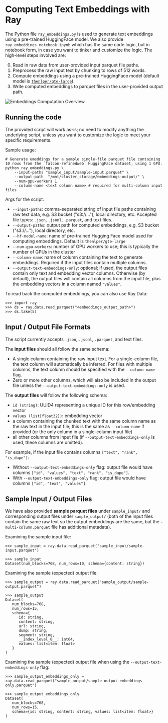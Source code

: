 # Computing Text Embeddings with Ray
The Python file `ray_embeddings.py` is used to generate text embeddings using a pre-trained HuggingFace model. We also provide `ray_embeddings_notebook.ipynb` which has the same code logic, but in notebook form, in case you want to tinker and customize the logic.
The high-level steps involved are:

0. Read in raw data from user-provided input parquet file paths.
1. Preprocess the raw input text by chunking to rows of 512 words.
2. Compute embeddings using a pre-trained HuggingFace model (default model is [`thenlper/gte-large`](https://huggingface.co/thenlper/gte-large)).
3. Write computed embeddings to parquet files in the user-provided output path.

![Embeddings Computation Overview](diagram.jpg "Embeddings Computation Overview")

## Running the code
The provided script will work as-is; no need to modify anything the underlying script, unless you want to customize the logic to meet your specific requirements.

Sample usage:
```
# Generate emeddings for a sample single-file parquet file containing 10 rows from the `falcon-refinedweb` HuggingFace dataset, using 1 GPU.
python ray_embeddings.py \
    --input-paths "sample_input/sample-input.parquet" \
    --output-path  "/mnt/cluster_storage/embeddings-output/" \
    --num-gpu-workers 1
    --column-name <text column name> # required for multi-column input files
```

Args for the script:
- `--input-paths`: comma-separated string of input file paths containing raw text data, e.g. S3 bucket ("s3://..."), local directory, etc. Accepted file types: `.json`, `.jsonl`, `.parquet`, and text files.
- `--output-paths`: output path for computed embeddings, e.g. S3 bucket ("s3://..."), local directory, etc.
- `--hf-model-name`: name of pre-trained Hugging Face model used for computing embeddings. Default is `thenlper/gte-large`
- `--num-gpu-workers`: number of GPU workers to use; this is typically the number of GPUs in the cluster
- `--column-name`: name of column containing the text to generate embeddings. Required if the input files contain multiple columns.
- `--output-text-embeddings-only`: optional; if used, the output files contain only text and embedding vector columns. Otherwise (by default), the output files will contain all columns from the input file, plus the embedding vectors in a column named `"values"`.

To read back the computed embeddings, you can also use Ray Data:
```
>>> import ray
>>> ds = ray.data.read_parquet("<embeddings_output_path>")
>>> ds.take(5)
```

## Input / Output File Formats
The script currently accepts `.json`, `.jsonl`, `.parquet`, and text files.

The **input files** should all follow the same schema:
- A single column containing the raw input text. For a single-column file, the text column will automatically be inferred. For files with multiple columns, the text column should be specified with the `--column-name` flag.
- Zero or more other columns, which will also be included in the output file unless the `--output-text-embeddings-only` is used.

The **output files** will follow the following schema:
- `id (string)`: UUID4 representing a unique ID for this row/embedding vector
- `values (list[float32])`: embedding vector
- a column containing the chunked text with the same column name as the raw text in the input file; this is the same as `--column-name` if provided (or the only column in a single-column input file)
- all other columns from input file (if `--output-text-embeddings-only` is used, these columns are omitted).

For example, if the input file contains columns `["text", "rank", "is_dupe"]`:
- Without `--output-text-embeddings-only` flag: output file would have columns `["id", "values", "text", "rank", "is_dupe"]`.
- With `--output-text-embeddings-only` flag: output file would have columns `["id", "text", "values"]`.

## Sample Input / Output Files
We have also provided **sample parquet files** under `sample_input/` and corresponding output files under `sample_output/` (both of the input files contain the same raw text so the output embeddings are the same, but the `-multi-column.parquet` file has additional metadata).

Examining the sample input file:

```
>>> sample_input = ray.data.read_parquet("sample_input/sample-input.parquet")

>>> sample_input
Dataset(num_blocks=768, num_rows=10, schema={content: string})
```

Examining the sample (expected) output file:

```
>>> sample_output = ray.data.read_parquet("sample_output/sample-output.parquet")

>>> sample_output
Dataset(
   num_blocks=768,
   num_rows=15,
   schema={
      id: string,
      content: string,
      url: string,
      dump: string,
      segment: string,
      __index_level_0__: int64,
      values: list<item: float>
   }
)
```

Examining the sample (expected) output file when using the `--output-text-embeddings-only` flag:
```
>>> sample_output_embeddings_only = ray.data.read_parquet("sample_output/sample-output-embeddings-only.parquet")

>>> sample_output_embeddings_only
Dataset(
   num_blocks=768,
   num_rows=15,
   schema={id: string, content: string, values: list<item: float>}
)
```
